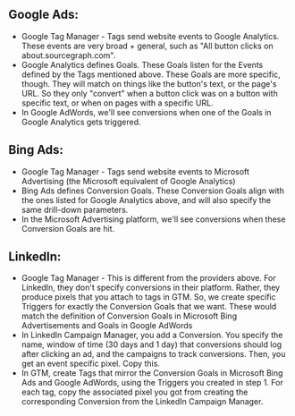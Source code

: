 ## Google Ads:
- Google Tag Manager - Tags send website events to Google Analytics. These events are very broad + general, such as "All button clicks on about.sourcegraph.com". 
- Google Analytics defines Goals. These Goals listen for the Events defined by the Tags mentioned above. These Goals are more specific, though. They will match on things like the button's text, or the page's URL. So they only "convert" when a button click was on a button with specific text, or when on pages with a specific URL.
- In Google AdWords, we'll see conversions when one of the Goals in Google Analytics gets triggered.
## Bing Ads:
- Google Tag Manager - Tags send website events to Microsoft  Advertising (the Microsoft equivalent of Google Analytics)
- Bing Ads defines Conversion Goals. These Conversion Goals align with the ones listed for Google Analytics above, and will also specify the same drill-down parameters. 
- In the Microsoft Advertising platform, we'll see conversions when these Conversion Goals are hit.
## LinkedIn:
- Google Tag Manager - This is different from the providers above. For LinkedIn, they don't specify conversions in their platform. Rather, they produce pixels that you attach to tags in GTM. So, we create specific Triggers for exactly the Conversion Goals that we want. These would match the definition of Conversion Goals in Microsoft Bing Advertisements and Goals in Google AdWords
- In LinkedIn Campaign Manager, you add a Conversion. You specify the name, window of time (30 days and 1 day) that conversions should log after clicking an ad, and the campaigns to track conversions. Then, you get an event specific pixel. Copy this.
- In GTM, create Tags that mirror the Conversion Goals in Microsoft Bing Ads and Google AdWords, using the Triggers you created in step 1. For each tag, copy the associated pixel you got from creating the corresponding Conversion from the LinkedIn Campaign Manager.